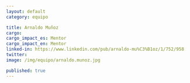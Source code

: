 ```yaml
---
layout: default
category: equipo

title: Arnaldo Muñoz
cargo:
cargo_impact_es: Mentor
cargo_impact_en: Mentor
linked-in: https://www.linkedin.com/pub/arnaldo-mu%C3%B1oz/1/752/958
twitter:
image: /img/equipo/arnaldo.munoz.jpg

published: true
---
```

